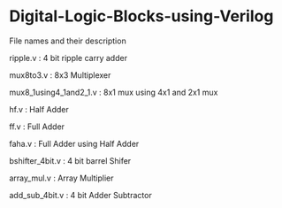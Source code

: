 # Digital-Logic-Blocks-using-Verilog
File names and their description 

ripple.v : 4 bit ripple carry adder

mux8to3.v : 8x3 Multiplexer

mux8_1using4_1and2_1.v : 8x1 mux using 4x1 and 2x1 mux

hf.v : Half Adder

ff.v : Full Adder

faha.v : Full Adder using Half Adder

bshifter_4bit.v : 4 bit barrel Shifer 

array_mul.v : Array Multiplier 

add_sub_4bit.v : 4 bit Adder Subtractor 
